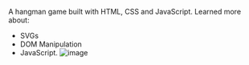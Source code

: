 A hangman game built with HTML, CSS and JavaScript.
Learned more about:
- SVGs
- DOM Manipulation
- JavaScript.
![image](https://user-images.githubusercontent.com/73365022/216607968-5a4ccfa6-75dc-400b-8f56-35368810fbde.png)
